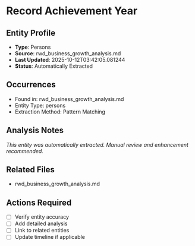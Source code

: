 # Record Achievement Year

## Entity Profile
- **Type**: Persons
- **Source**: rwd_business_growth_analysis.md
- **Last Updated**: 2025-10-12T03:42:05.081244
- **Status**: Automatically Extracted

## Occurrences
- Found in: rwd_business_growth_analysis.md
- Entity Type: persons
- Extraction Method: Pattern Matching

## Analysis Notes
*This entity was automatically extracted. Manual review and enhancement recommended.*

## Related Files
- rwd_business_growth_analysis.md

## Actions Required
- [ ] Verify entity accuracy
- [ ] Add detailed analysis
- [ ] Link to related entities
- [ ] Update timeline if applicable
